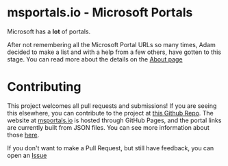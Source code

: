 # msportals.io - Microsoft Portals

Microsoft has a **lot** of portals.

After not remembering all the Microsoft Portal URLs so many times, Adam decided to make a list and with a help from a few others, have gotten to this stage. You can read more about the details on the [About page](https://github.com/adamfowlerit/msportals.io/blob/master/about.md)

# Contributing #
This project welcomes all pull requests and submissions! If you are seeing this elsewhere, you can contribute to the project at [this Github Repo](https://github.com/adamfowlerit/msportals.io). The website at [msportals.io](msportals.io) is hosted through GitHub Pages, and the portal links are currently built from JSON files. You can see more information about those [here](https://github.com/adamfowlerit/msportals.io/tree/master/_data/portals). 


If you don't want to make a Pull Request, but still have feedback, you can open an [Issue](https://github.com/adamfowlerit/msportals.io/issues)

